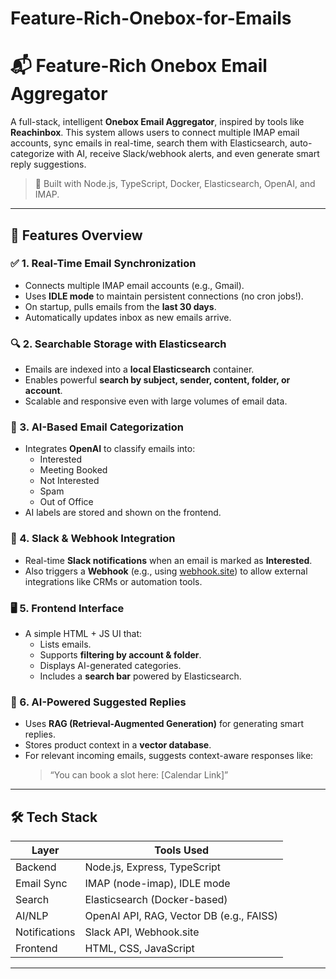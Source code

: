 
# Feature-Rich-Onebox-for-Emails


# 📬 Feature-Rich Onebox Email Aggregator

A full-stack, intelligent **Onebox Email Aggregator**, inspired by tools like **Reachinbox**. This system allows users to connect multiple IMAP email accounts, sync emails in real-time, search them with Elasticsearch, auto-categorize with AI, receive Slack/webhook alerts, and even generate smart reply suggestions.

> 🚀 Built with Node.js, TypeScript, Docker, Elasticsearch, OpenAI, and IMAP.

---

## 🔧 Features Overview

### ✅ 1. Real-Time Email Synchronization
- Connects multiple IMAP email accounts (e.g., Gmail).
- Uses **IDLE mode** to maintain persistent connections (no cron jobs!).
- On startup, pulls emails from the **last 30 days**.
- Automatically updates inbox as new emails arrive.

### 🔍 2. Searchable Storage with Elasticsearch
- Emails are indexed into a **local Elasticsearch** container.
- Enables powerful **search by subject, sender, content, folder, or account**.
- Scalable and responsive even with large volumes of email data.

### 🧠 3. AI-Based Email Categorization
- Integrates **OpenAI** to classify emails into:
  - Interested
  - Meeting Booked
  - Not Interested
  - Spam
  - Out of Office
- AI labels are stored and shown on the frontend.

### 🔔 4. Slack & Webhook Integration
- Real-time **Slack notifications** when an email is marked as **Interested**.
- Also triggers a **Webhook** (e.g., using [webhook.site](https://webhook.site)) to allow external integrations like CRMs or automation tools.

### 🖥️ 5. Frontend Interface
- A simple HTML + JS UI that:
  - Lists emails.
  - Supports **filtering by account & folder**.
  - Displays AI-generated categories.
  - Includes a **search bar** powered by Elasticsearch.

### 💬 6. AI-Powered Suggested Replies
- Uses **RAG (Retrieval-Augmented Generation)** for generating smart replies.
- Stores product context in a **vector database**.
- For relevant incoming emails, suggests context-aware responses like:
  > “You can book a slot here: [Calendar Link]”

---

## 🛠 Tech Stack

| Layer        | Tools Used                                   |
|--------------|----------------------------------------------|
| Backend      | Node.js, Express, TypeScript                 |
| Email Sync   | IMAP (node-imap), IDLE mode                  |
| Search       | Elasticsearch (Docker-based)                |
| AI/NLP       | OpenAI API, RAG, Vector DB (e.g., FAISS)     |
| Notifications| Slack API, Webhook.site                      |
| Frontend     | HTML, CSS, JavaScript                        |

---

